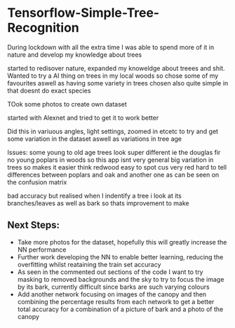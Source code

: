 # Tensorflow-Simple-Tree-Recognition
During lockdown with all the extra time I was able to spend more of it in nature and develop my knowledge about trees

started to redisover nature, expanded my knoweldge about treees and shit. Wanted to try a AI thing on trees in my local woods so chose some of my favourites aswell as having some variety in trees chosen also quite simple in that doesnt do exact species

TOok some photos to create own dataset 

started with Alexnet and tried to get it to work better

Did this in variuous angles, light settings, zoomed in etcetc to try and get some variation in the dataset aswell as variations in tree age

Issues:
some young to old age trees look super different ie the douglas fir
no young poplars in woods so this app isnt very general
big variation in trees so makes it easier
think redwood easy to spot cus very red
hard to tell differences between poplars and oak and another one as can be seen on the confusion matrix

bad accuracy but realised when I indentify a tree i look at its branches/leaves as well as bark so thats improvement to make



## Next Steps:
* Take more photos for the dataset, hopefully this will greatly increase the NN performance
* Further work developing the NN to enable better learning, reducing the overfitting whilst reataining the train set accuracy
* As seen in the commented out sections of the code I want to try masking to removed backgrounds and the sky to try to focus the image by its bark, currently difficult since barks are such varying colours
* Add another network focusing on images of the canopy and then combining the percentage results from each network to get a better total accuracy for a combination of a picture of bark and a photo of the canopy



